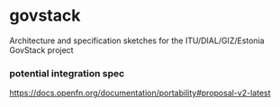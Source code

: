 # govstack
Architecture and specification sketches for the ITU/DIAL/GIZ/Estonia GovStack project

### potential integration spec

https://docs.openfn.org/documentation/portability#proposal-v2-latest

